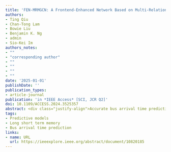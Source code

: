 ```yaml
---
title: 'FEN-MRMGCN: A Frontend-Enhanced Network Based on Multi-Relational Modeling GCN for Bus Arrival Time Prediction'
authors:
- Ting Qiu
- Chan-Tong Lam
- Bowie Liu
- Benjamin K. Ng
- admin
- Sio-Kei Im
authors_notes:
- ""
- "corresponding author"
- ""
- ""
- ""
- ""
date: '2025-01-01'
publishDate: ''
publication_types:
- article-journal
publication: 'in *IEEE Access* [SCI, JCR Q2]'
doi: 10.1109/ACCESS.2024.3525357
abstract: <div class="justify-align">Accurate bus arrival time prediction is crucial for enhancing passenger experience and optimizing smart city transit systems. Existing methods, typically based on single-route, sparse stop data, struggle with the complex spatiotemporal interactions present in dense stop areas and multi-route networks, resulting in lower prediction accuracy. In this paper, we propose a frontend-enhanced time-series prediction network, in which the Multi-Relational Modeling Graph Convolution (MRMGCN) as the frontend-enhanced module, called FEN-MRMGCN. The proposed module captures spatial relationships in dense, multi-route areas by using graph convolution layers based on multi-relational modeling to aggregate spatial information. The network then uses a conventional time-series model to capture temporal dynamics. Our approach effectively combines external factors, such as traffic congestion and weather conditions, particularly in dense bus route areas, thereby significantly enhancing bus arrival time prediction accuracy. Moreover, we compile and analyze a comprehensive dataset comprising passenger flow, traffic conditions, weather information, and arrival times for both densely populated bus stop areas and regular areas in Macao. Experimental results demonstrate that our frontend-enhanced network achieves a reduction in the Mean Absolute Percentage Error (MAPE) by 15.36%, 13.44%, and 19.07% compared to traditional time series forecasting models like CNN, LSTM, and Transformer, respectively. Future research will focus on leveraging additional data sources and exploring advanced graph convolutional architectures to further elevate prediction accuracy.</div>
tags:
- Predictive models
- Long short term memory
- Bus arrival time prediction
links:
- name: URL
  url: https://ieeexplore.ieee.org/abstract/document/10820185
---
```

